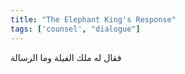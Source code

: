 ```yaml
---
title: "The Elephant King's Response"
tags: ['counsel', "dialogue"]
---
```


 فقال له ملك الفيلة وما الرسالة
